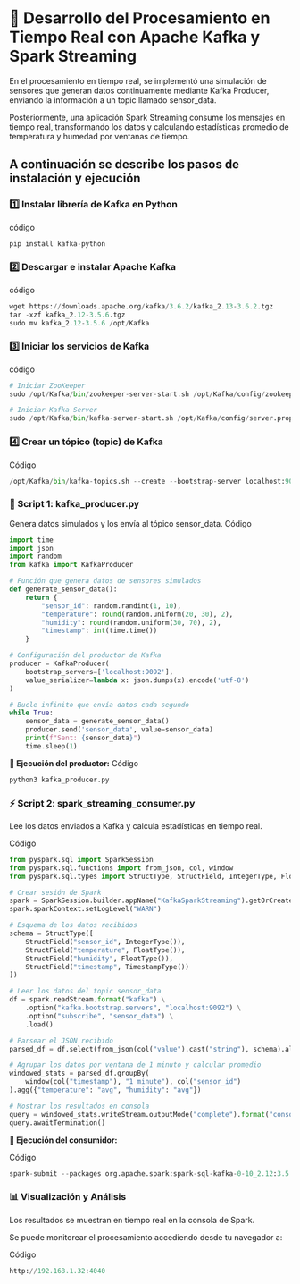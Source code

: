 # 🚀 Desarrollo del Procesamiento en Tiempo Real con Apache Kafka y Spark Streaming

En el procesamiento en tiempo real, se implementó una simulación de sensores que generan datos continuamente mediante Kafka Producer, enviando la información a un topic llamado sensor_data.

Posteriormente, una aplicación Spark Streaming consume los mensajes en tiempo real, transformando los datos y calculando estadísticas promedio de temperatura y humedad por ventanas de tiempo.

 ## **A continuación se describe los pasos de instalación y ejecución**
 
### 1️⃣ Instalar librería de Kafka en Python
 código
```python
pip install kafka-python
```
### 2️⃣ Descargar e instalar Apache Kafka
código
```python
wget https://downloads.apache.org/kafka/3.6.2/kafka_2.13-3.6.2.tgz
tar -xzf kafka_2.12-3.5.6.tgz
sudo mv kafka_2.12-3.5.6 /opt/Kafka
```
### 3️⃣ Iniciar los servicios de Kafka

 código
 ```python
# Iniciar ZooKeeper
sudo /opt/Kafka/bin/zookeeper-server-start.sh /opt/Kafka/config/zookeeper.properties &

# Iniciar Kafka Server
sudo /opt/Kafka/bin/kafka-server-start.sh /opt/Kafka/config/server.properties &
```
### 4️⃣ Crear un tópico (topic) de Kafka

Código
```python
/opt/Kafka/bin/kafka-topics.sh --create --bootstrap-server localhost:9092 --replication-factor 1 --partitions 1 --topic sensor_data
```
### 💾 Script 1: kafka_producer.py
Genera datos simulados y los envía al tópico sensor_data.
Código
```python
import time
import json
import random
from kafka import KafkaProducer

# Función que genera datos de sensores simulados
def generate_sensor_data():
    return {
        "sensor_id": random.randint(1, 10),
        "temperature": round(random.uniform(20, 30), 2),
        "humidity": round(random.uniform(30, 70), 2),
        "timestamp": int(time.time())
    }

# Configuración del productor de Kafka
producer = KafkaProducer(
    bootstrap_servers=['localhost:9092'],
    value_serializer=lambda x: json.dumps(x).encode('utf-8')
)

# Bucle infinito que envía datos cada segundo
while True:
    sensor_data = generate_sensor_data()
    producer.send('sensor_data', value=sensor_data)
    print(f"Sent: {sensor_data}")
    time.sleep(1)
```
**📍 Ejecución del productor:**
Código
```python
python3 kafka_producer.py
```
### ⚡ Script 2: spark_streaming_consumer.py
Lee los datos enviados a Kafka y calcula estadísticas en tiempo real.

Código
```python
from pyspark.sql import SparkSession
from pyspark.sql.functions import from_json, col, window
from pyspark.sql.types import StructType, StructField, IntegerType, FloatType, TimestampType

# Crear sesión de Spark
spark = SparkSession.builder.appName("KafkaSparkStreaming").getOrCreate()
spark.sparkContext.setLogLevel("WARN")

# Esquema de los datos recibidos
schema = StructType([
    StructField("sensor_id", IntegerType()),
    StructField("temperature", FloatType()),
    StructField("humidity", FloatType()),
    StructField("timestamp", TimestampType())
])

# Leer los datos del topic sensor_data
df = spark.readStream.format("kafka") \
    .option("kafka.bootstrap.servers", "localhost:9092") \
    .option("subscribe", "sensor_data") \
    .load()

# Parsear el JSON recibido
parsed_df = df.select(from_json(col("value").cast("string"), schema).alias("data")).select("data.*")

# Agrupar los datos por ventana de 1 minuto y calcular promedio
windowed_stats = parsed_df.groupBy(
    window(col("timestamp"), "1 minute"), col("sensor_id")
).agg({"temperature": "avg", "humidity": "avg"})

# Mostrar los resultados en consola
query = windowed_stats.writeStream.outputMode("complete").format("console").start()
query.awaitTermination()
```
**📍 Ejecución del consumidor:**

Código
```python
spark-submit --packages org.apache.spark:spark-sql-kafka-0-10_2.12:3.5.6 spark_streaming_consumer.py
```
### 📊 Visualización y Análisis
Los resultados se muestran en tiempo real en la consola de Spark.

Se puede monitorear el procesamiento accediendo desde tu navegador a:

Código
```python
http://192.168.1.32:4040
```
